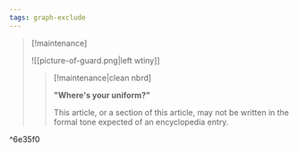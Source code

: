```yaml
---
tags: graph-exclude
---
```

> [!maintenance] 
> 
> ![[picture-of-guard.png|left wtiny]]
> 
> > [!maintenance|clean nbrd]
> > 
> > **"Where's your uniform?"**
> >
> > This article, or a section of this article, may not be written in the formal tone expected of an encyclopedia entry.

^6e35f0

